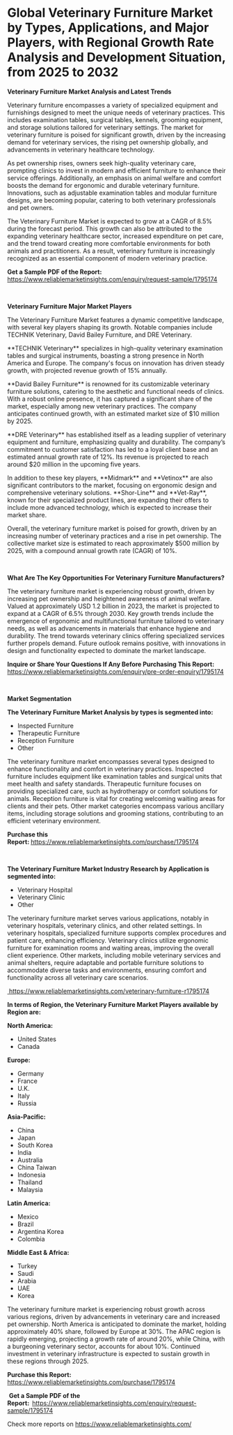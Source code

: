 <p><h1>Global Veterinary Furniture Market by Types, Applications, and Major Players, with Regional Growth Rate Analysis and Development Situation, from 2025 to 2032</h1></p><p><strong>Veterinary Furniture Market Analysis and Latest Trends</strong></p>
<p><p>Veterinary furniture encompasses a variety of specialized equipment and furnishings designed to meet the unique needs of veterinary practices. This includes examination tables, surgical tables, kennels, grooming equipment, and storage solutions tailored for veterinary settings. The market for veterinary furniture is poised for significant growth, driven by the increasing demand for veterinary services, the rising pet ownership globally, and advancements in veterinary healthcare technology.</p><p>As pet ownership rises, owners seek high-quality veterinary care, prompting clinics to invest in modern and efficient furniture to enhance their service offerings. Additionally, an emphasis on animal welfare and comfort boosts the demand for ergonomic and durable veterinary furniture. Innovations, such as adjustable examination tables and modular furniture designs, are becoming popular, catering to both veterinary professionals and pet owners.</p><p>The Veterinary Furniture Market is expected to grow at a CAGR of 8.5% during the forecast period. This growth can also be attributed to the expanding veterinary healthcare sector, increased expenditure on pet care, and the trend toward creating more comfortable environments for both animals and practitioners. As a result, veterinary furniture is increasingly recognized as an essential component of modern veterinary practice.</p></p>
<p><strong>Get a Sample PDF of the Report:&nbsp;</strong> <a href="https://www.reliablemarketinsights.com/enquiry/request-sample/1795174?utm_campaign=2110&utm_medium=2&utm_source=Github&utm_content=ia&utm_term=07022025&utm_id=veterinary-furniture">https://www.reliablemarketinsights.com/enquiry/request-sample/1795174</a></p>
<p>&nbsp;</p>
<p><strong>Veterinary Furniture Major Market Players</strong></p>
<p><p>The Veterinary Furniture Market features a dynamic competitive landscape, with several key players shaping its growth. Notable companies include TECHNIK Veterinary, David Bailey Furniture, and DRE Veterinary. </p><p>**TECHNIK Veterinary** specializes in high-quality veterinary examination tables and surgical instruments, boasting a strong presence in North America and Europe. The company's focus on innovation has driven steady growth, with projected revenue growth of 15% annually. </p><p>**David Bailey Furniture** is renowned for its customizable veterinary furniture solutions, catering to the aesthetic and functional needs of clinics. With a robust online presence, it has captured a significant share of the market, especially among new veterinary practices. The company anticipates continued growth, with an estimated market size of $10 million by 2025.</p><p>**DRE Veterinary** has established itself as a leading supplier of veterinary equipment and furniture, emphasizing quality and durability. The company’s commitment to customer satisfaction has led to a loyal client base and an estimated annual growth rate of 12%. Its revenue is projected to reach around $20 million in the upcoming five years.</p><p>In addition to these key players, **Midmark** and **Vetinox** are also significant contributors to the market, focusing on ergonomic design and comprehensive veterinary solutions. **Shor-Line** and **Vet-Ray**, known for their specialized product lines, are expanding their offers to include more advanced technology, which is expected to increase their market share.</p><p>Overall, the veterinary furniture market is poised for growth, driven by an increasing number of veterinary practices and a rise in pet ownership. The collective market size is estimated to reach approximately $500 million by 2025, with a compound annual growth rate (CAGR) of 10%.</p></p>
<p>&nbsp;</p>
<p><strong>What Are The Key Opportunities For Veterinary Furniture Manufacturers?</strong></p>
<p><p>The veterinary furniture market is experiencing robust growth, driven by increasing pet ownership and heightened awareness of animal welfare. Valued at approximately USD 1.2 billion in 2023, the market is projected to expand at a CAGR of 6.5% through 2030. Key growth trends include the emergence of ergonomic and multifunctional furniture tailored to veterinary needs, as well as advancements in materials that enhance hygiene and durability. The trend towards veterinary clinics offering specialized services further propels demand. Future outlook remains positive, with innovations in design and functionality expected to dominate the market landscape.</p></p>
<p><strong>Inquire or Share Your Questions If Any Before Purchasing This Report:</strong> <a href="https://www.reliablemarketinsights.com/enquiry/pre-order-enquiry/1795174?utm_campaign=2110&utm_medium=2&utm_source=Github&utm_content=ia&utm_term=07022025&utm_id=veterinary-furniture">https://www.reliablemarketinsights.com/enquiry/pre-order-enquiry/1795174</a></p>
<p>&nbsp;</p>
<p><strong>Market Segmentation</strong></p>
<p><strong>The Veterinary Furniture Market Analysis by types is segmented into:</strong></p>
<p><ul><li>Inspected Furniture</li><li>Therapeutic Furniture</li><li>Reception Furniture</li><li>Other</li></ul></p>
<p><p>The veterinary furniture market encompasses several types designed to enhance functionality and comfort in veterinary practices. Inspected furniture includes equipment like examination tables and surgical units that meet health and safety standards. Therapeutic furniture focuses on providing specialized care, such as hydrotherapy or comfort solutions for animals. Reception furniture is vital for creating welcoming waiting areas for clients and their pets. Other market categories encompass various ancillary items, including storage solutions and grooming stations, contributing to an efficient veterinary environment.</p></p>
<p><strong>Purchase this Report:&nbsp;</strong><a href="https://www.reliablemarketinsights.com/purchase/1795174?utm_campaign=2110&utm_medium=2&utm_source=Github&utm_content=ia&utm_term=07022025&utm_id=veterinary-furniture">https://www.reliablemarketinsights.com/purchase/1795174</a></p>
<p>&nbsp;</p>
<p><strong>The Veterinary Furniture Market Industry Research by Application is segmented into:</strong></p>
<p><ul><li>Veterinary Hospital</li><li>Veterinary Clinic</li><li>Other</li></ul></p>
<p><p>The veterinary furniture market serves various applications, notably in veterinary hospitals, veterinary clinics, and other related settings. In veterinary hospitals, specialized furniture supports complex procedures and patient care, enhancing efficiency. Veterinary clinics utilize ergonomic furniture for examination rooms and waiting areas, improving the overall client experience. Other markets, including mobile veterinary services and animal shelters, require adaptable and portable furniture solutions to accommodate diverse tasks and environments, ensuring comfort and functionality across all veterinary care scenarios.</p></p>
<p><a href="https://www.reliablemarketinsights.com/veterinary-furniture-r1795174?utm_campaign=2110&utm_medium=2&utm_source=Github&utm_content=ia&utm_term=07022025&utm_id=veterinary-furniture">&nbsp;https://www.reliablemarketinsights.com/veterinary-furniture-r1795174</a></p>
<p><strong>In terms of Region, the Veterinary Furniture Market Players available by Region are:</strong></p>
<p>
    <p> <strong> North America: </strong>
        <ul>
            <li>United States</li>
            <li>Canada</li>
        </ul>
        </p> 
    <p> <strong> Europe: </strong>
        <ul>
            <li>Germany</li>
            <li>France</li>
            <li>U.K.</li>
            <li>Italy</li>
            <li>Russia</li>
        </ul>
        </p> 
    <p> <strong> Asia-Pacific: </strong>
        <ul>
            <li>China</li>
            <li>Japan</li>
            <li>South Korea</li>
            <li>India</li>
            <li>Australia</li>
            <li>China Taiwan</li>
            <li>Indonesia</li>
            <li>Thailand</li>
            <li>Malaysia</li>
        </ul>
        </p> 
    <p> <strong> Latin America: </strong>
        <ul>
            <li>Mexico</li>
            <li>Brazil</li>
            <li>Argentina Korea</li>
            <li>Colombia</li>
        </ul>
        </p> 
    <p> <strong> Middle East & Africa: </strong>
        <ul>
            <li>Turkey</li>
            <li>Saudi</li>
            <li>Arabia</li>
            <li>UAE</li>
            <li>Korea</li>
        </ul>
    </p>
    </p>
<p><p>The veterinary furniture market is experiencing robust growth across various regions, driven by advancements in veterinary care and increased pet ownership. North America is anticipated to dominate the market, holding approximately 40% share, followed by Europe at 30%. The APAC region is rapidly emerging, projecting a growth rate of around 20%, while China, with a burgeoning veterinary sector, accounts for about 10%. Continued investment in veterinary infrastructure is expected to sustain growth in these regions through 2025.</p></p>
<p><strong>Purchase this Report: </strong><a href="https://www.reliablemarketinsights.com/purchase/1795174?utm_campaign=2110&utm_medium=2&utm_source=Github&utm_content=ia&utm_term=07022025&utm_id=veterinary-furniture">https://www.reliablemarketinsights.com/purchase/1795174</a></p>
<p>&nbsp;<strong>Get a Sample PDF of the Report:&nbsp;&nbsp;</strong><a href="https://www.reliablemarketinsights.com/enquiry/request-sample/1795174?utm_campaign=2110&utm_medium=2&utm_source=Github&utm_content=ia&utm_term=07022025&utm_id=veterinary-furniture">https://www.reliablemarketinsights.com/enquiry/request-sample/1795174</a></p>
<p><strong></strong></p>
<p>Check more reports on <a href="https://www.reliablemarketinsights.com/?utm_campaign=2110&utm_medium=2&utm_source=Github&utm_content=ia&utm_term=07022025&utm_id=veterinary-furniture">https://www.reliablemarketinsights.com/</a></p>